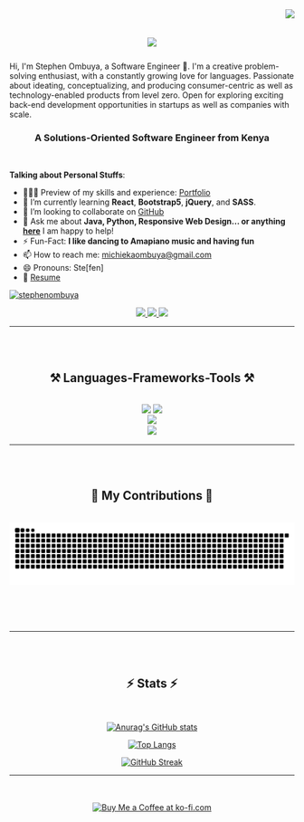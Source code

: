 <img align="right" src="https://visitor-badge.laobi.icu/badge?page_id=stephenombuya.stephenombuya" />

<h1 align="center">
    <img src="https://readme-typing-svg.herokuapp.com/?font=Righteous&size=35&center=true&vCenter=true&width=500&height=70&duration=4000&lines=Hi+There!+👋;+I'm+Stephen+Ombuya!;" />
</h1>

<p>Hi, I'm Stephen Ombuya, a Software Engineer 🚀. I'm a creative problem-solving enthusiast, with a constantly growing love for languages. Passionate about ideating, conceptualizing, and producing consumer-centric as well as technology-enabled products from level zero. Open for exploring exciting back-end development opportunities in startups as well as companies with scale.

</p>
<h3 align="center">A <b>Solutions-Oriented Software Engineer</b> from Kenya</h3>

<br/>

**Talking about Personal Stuffs**:

- 👨🏽‍💻 Preview of my skills and experience: [Portfolio](https://stephenombuya.github.io)
- 🌱 I’m currently learning **React**, **Bootstrap5**, **jQuery**, and **SASS**.
- 👯 I’m looking to collaborate on [GitHub](https://github.com)
- 💬 Ask me about **Java, Python, Responsive Web Design... or anything [here](https://github.com/stephenombuya/stephenombuya/issues)** I am happy to help!
- ⚡️ Fun-Fact: **I like dancing to Amapiano music and having fun**
- 📫 How to reach me: [michiekaombuya@gmail.com](mailto:michiekaombuya@gmail.com)
- 😄 Pronouns: Ste[fen]
- 📝 [Resume](https://docs.google.com/document/d/1lrcTmxPZXOIbGlYXSokRTRpZ3u5eiQ_HYfUVJs1TUcI/edit?usp=sharing)

<p align="left"> <a href="https://github.com/ryo-ma/github-profile-trophy"><img src="https://github-profile-trophy.vercel.app/?username=stephenombuya&theme=matrix" alt="stephenombuya"/></a> </p>
 
<div align="center"> 
  <a href="mailto:michiekaombuya@gmail.com">
    <img src="https://img.shields.io/badge/Gmail-333333?style=for-the-badge&logo=gmail&logoColor=red" />
  </a>
  <a href="https://www.linkedin.com/in/stephen-ombuya-backend-web-engineer/?lipi=urn%3Ali%3Apage%3Ad_flagship3_feed%3BFO%2F6q%2FbOTAK8063R4tdkgw%3D%3D" target="_blank">
    <img src="https://img.shields.io/badge/LinkedIn-0077B5?style=for-the-badge&logo=linkedin&logoColor=white" target="_blank" />
  </a>
  <a href="https://stephenombuya.github.io/" target="_blank">
     <img src="https://img.shields.io/badge/Portfolio-FF5722?style=for-the-badge&logo=todoist&logoColor=white" target="_blank" />
  </a>
</div>

 <hr/>
 <br>
 <br>
 
<h2 align="center">⚒️ Languages-Frameworks-Tools ⚒️</h2>
<br/>
<div align="center">
    <img src="https://skillicons.dev/icons?i=css,html,vscode,github,aws,spring,netlify,django,git,r" />
    <img src="https://skillicons.dev/icons?i=maven,hibernate,postgresql,python,javascript,pycharm,c,java,eclipse,mysql,flask,postman" /><br>
     <img src="https://skillicons.dev/icons?i=bash,bootstrap,firebase,supabase,github,heroku,linux,nginx,nodejs,cpp" /><br>
    <img src="https://skillicons.dev/icons?i=windows,vercel,linkedin,twitter,instagram" /><br>
</div>

<hr/>
 <br>
 <br>
 
<div align="center">
  <h2>🐍 My Contributions 🐍</h2>
  <br>
  <img alt="snake eating my contributions" src="https://raw.githubusercontent.com//stephenombuya/stephenombuya/output/github-contribution-grid-snake.svg" />
  
  <br/><br/><br/>
</div>

<hr/>
 <br>
 <br>

<h2 align="center">⚡ Stats ⚡</h2>
<br>
<div align=center>
    
[![Anurag's GitHub stats](https://github-readme-stats.vercel.app/api?username=stephenombuya&show=reviews,discussions_started,discussions_answered,prs_merged,prs_merged_percentage&show_icons=true&theme=radical)](https://github.com/anuraghazra/github-readme-stats)
 
 [![Top Langs](https://github-readme-stats.vercel.app/api/top-langs/?username=stephenombuya&langs_count=8&layout=pie)](https://github.com/stephenombuya/github-readme-stats)
 
 [![GitHub Streak](https://streak-stats.demolab.com/?user=stephenombuya)](https://git.io/streak-stats)
  <br/>

</div>

<hr/>
<br>
<br>

<div align="center">
<a href='https://ko-fi.com/stephenemichieka' target='_blank'><img height='64' style='border:0px;height:64px;' src='https://storage.ko-fi.com/cdn/kofi1.png?v=3' border='0' alt='Buy Me a Coffee at ko-fi.com' /></a>
</div>

<br/>
